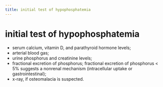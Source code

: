 ```yaml
---
title: initial test of hypophosphatemia
---
```

# initial test of hypophosphatemia
- serum calcium, vitamin D, and parathyroid hormone levels;
- arterial blood gas;
- urine phosphorus and creatinine levels;
- fractional excretion of phosphorus; fractional excretion of phosphorus < 5% suggests a nonrenal mechanism (intracellular uptake or gastrointestinal);
- x-ray, if osteomalacia is suspected.
